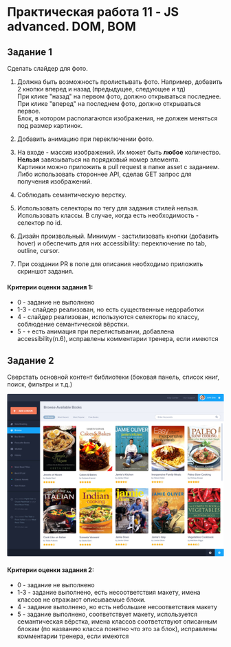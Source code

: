 # Практическая работа 11 - JS advanced. DOM, BOM

## Задание 1

Сделать слайдер для фото.

1. Должна быть возможность пролистывать фото. Например, добавить 2 кнопки вперед и назад (предыдущее, следующее и тд) <br>
При клике "назад" на первом фото, должно открываться последнее. При клике "вперед" на последнем фото, должно открываться первое. <br>
Блок, в котором располагаются изображения, не должен меняться под размер картинок.

2. Добавить анимацию при переключении фото. <br>

3. На входе - массив изображений. Их может быть **любое** количество. **Нельзя** завязываться на порядковый номер элемента. <br>
Картинки можно приложить в pull request в папке asset с заданием. Либо использовать стороннее API, сделав GET запрос для получения изображений.<br>

4. Соблюдать семантическую верстку.<br>

5. Использовать селекторы по тегу для задания стилей нельзя. Использовать классы. В случае, когда есть необходимость - селектор по id.

6. Дизайн произвольный. Минимум - застилизовать кнопки (добавить hover) и обеспечить для них accessibility: переключение по tab, outline, cursor.

7. При создании PR в поле для описания необходимо приложить скриншот задания.

#### Критерии оценки задания 1: 
- 0 - задание не выполнено
- 1-3 - слайдер реализован, но есть существенные недоработки
- 4 - слайдер реализован, используются селекторы по классу, соблюдение семантической вёрстки.
- 5 - `+` есть анимация при перелистывании, добавлена accessibility(п.6), исправлены комментарии тренера, если имеются

## Задание 2

Сверстать основной контент библиотеки (боковая панель, список книг, поиск, фильтры и т.д.)

![Макет](../library_task/assets/design/library.jpg)

#### Критерии оценки задания 2: 
- 0 - задание не выполнено
- 1-3 - задание выполнено, есть несоответствия макету, имена классов не отражают описываемые блоки.
- 4 - задание выполнено, но есть небольшие несоответствия макету
- 5 - задание выполнено, соответствует макету, используется семантическая вёрстка, имена классов соответствуют описанным блокам (по названию класса понятно что это за блок), исправлены комментарии тренера, если имеются
